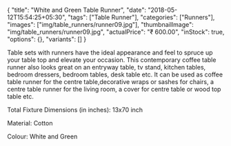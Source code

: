 {
    "title": "White and Green Table Runner",
    "date": "2018-05-12T15:54:25+05:30",
    "tags": ["Table Runner"],
    "categories": ["Runners"],
    "images": ["img/table_runners/runner09.jpg"],
    "thumbnailImage": "img/table_runners/runner09.jpg",
    "actualPrice": "₹ 600.00",
    "inStock": true,
    "options": {},
    "variants": []
}

Table sets with runners have the ideal appearance and feel to spruce up your table top and elevate your occasion. This contemporary coffee table runner also looks great on an entryway table, tv stand, kitchen tables, bedroom dressers, bedroom tables, desk table etc. It can be used as coffee table runner for the centre table,decorative wraps or sashes for chairs, a centre table runner for the living room, a cover for centre table or wood top table etc.

Total Fixture Dimensions (in inches): 13x70 inch

Material: Cotton

Colour: White and Green